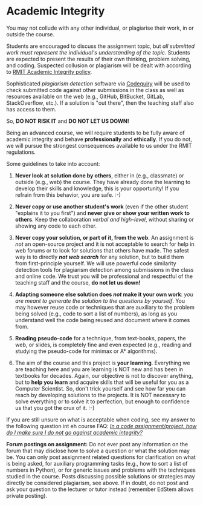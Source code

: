 # Academic Integrity

You may not collude with any other individual, or plagiarise their work, in or outside the course.

Students are encouraged to discuss the assignment topic, but _all submitted work must represent the individual's understanding of the topic_.  Students are expected to present the results of their own thinking, problem solving, and coding. Suspected collusion or plagiarism will be dealt with according to [RMIT Academic Integrity policy](https://www.rmit.edu.au/students/student-essentials/rights-and-responsibilities/academic-integrity).

Sophisticated _plagiarism detection_ software via [Codequiry](https://codequiry.com/) will be used to check submitted code against other submissions in the class as well as resources available on the web (e.g., GitHub, BitBucket, GitLab, StackOverflow, etc.). If a solution is "out there", then the teaching staff also has access to them.

So, **DO NOT RISK IT** and **DO NOT LET US DOWN!**

Being an advanced course, we will require students to be fully aware of academic integrity and behave **professionally** and **ethically**. If you do not, we will pursue the  strongest consequences available to us under the RMIT regulations.

Some guidelines to take into account:

1. **Never look at solution done by others**, either in (e.g., classmate) or outside (e.g., web) the course. They have already done the learning to develop their skills and knowledge, this is your opportunity! If you refrain from this behavior, you are safe. :-)

2. **Never copy or use another student's work** (even if the other student "explains it to you first") and **never give or show your written work to others**. Keep the collaboration _verbal and high-level_, without sharing or showing any code to each other.

3. **Never copy your solution, or part of it, from the web**. An assignment is _not_ an open-source project and it is not acceptable to search for help in web forums or to look for solutions that others have made. The safest way is to directly _**not web search**_ for any solution, but to build them from first-principle yourself. We will use powerful code similarity detection tools for plagiarism detection among submissions in the class and online code. We trust you will be professional and respectful of the teaching staff and the course, **do not let us down!**

4. **Adapting someone else solution does _not_ make it your own work**: _you are meant to generate the solution to the questions by yourself_. You may however reuse code or techniques that are auxiliary to the problem being solved (e.g., code to sort a list of numbers), as long as you understand well the code being reused and document where it comes from.

5. **Reading pseudo-code** for a technique, from text-books, papers, the web, or slides, is completely fine and even expected (e.g., reading and studying the pseudo-code for minimax or A* algorithms).

6. The aim of the course and this project is **your learning**. Everything we are teaching here and you are learning is NOT new and has been in textbooks for decades. Again, our objective is not to discover anything, but to **help you learn** and acquire skills that will be useful for you as a Computer Scientist. So, don't trick yourself and see how far you can reach by developing solutions to the projects. It is NOT necessary to solve everything or to solve it to perfection, but enough to confidence us that you got the crux of it. :-)

If you are still unsure on what is acceptable when coding, see my answer to the following question int eh course FAQ: [_In a code assignment/project, how do I make sure I do not go against academic integrity?_](https://github.com/RMIT-COSC1127-1125-AI22/AI22-DOC/blob/main/CODE-INTEGRITY.md)

**Forum postings on assignment:** Do not ever post any information on the forum that may disclose how to solve a question or what the solution may be. You can only post assignment related questions for clarification on what is being asked,   for auxiliary programming tasks (e.g., how to sort a list of numbers in Python), or for generic issues and problems with the techniques studied in the course. Posts  discussing possible solutions or strategies may directly be considered plagiarism, see above. If in doubt, do not post and ask your question to the lecturer or tutor instead (remember EdStem allows private posting).
